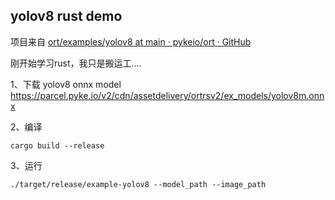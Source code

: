 ## yolov8 rust demo

项目来自 [ort/examples/yolov8 at main · pykeio/ort · GitHub](https://github.com/pykeio/ort/tree/main/examples/yolov8)

刚开始学习rust，我只是搬运工....

1、下载 yolov8 onnx model  https://parcel.pyke.io/v2/cdn/assetdelivery/ortrsv2/ex_models/yolov8m.onnx

2、编译

```shell
cargo build --release
```

3、运行

```shell
./target/release/example-yolov8 --model_path --image_path
```
